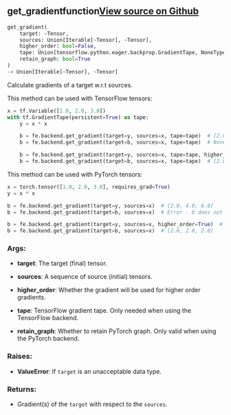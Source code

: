 ## get_gradient<span class="tag">function</span><a class="sourcelink" href=https://github.com/fastestimator/fastestimator/blob/r1.0/fastestimator/backend/get_gradient.py/#L25-L85>View source on Github</a>
```python
get_gradient(
	target: ~Tensor,
	sources: Union[Iterable[~Tensor], ~Tensor],
	higher_order: bool=False,
	tape: Union[tensorflow.python.eager.backprop.GradientTape, NoneType]=None,
	retain_graph: bool=True
)
-> Union[Iterable[~Tensor], ~Tensor]
```
Calculate gradients of a target w.r.t sources.

This method can be used with TensorFlow tensors:
```python
x = tf.Variable([1.0, 2.0, 3.0])
with tf.GradientTape(persistent=True) as tape:
    y = x * x

    b = fe.backend.get_gradient(target=y, sources=x, tape=tape)  # [2.0, 4.0, 6.0]
    b = fe.backend.get_gradient(target=b, sources=x, tape=tape)  # None

    b = fe.backend.get_gradient(target=y, sources=x, tape=tape, higher_order=True)  # [2.0, 4.0, 6.0]
    b = fe.backend.get_gradient(target=b, sources=x, tape=tape)  # [2.0, 2.0, 2.0]
```

This method can be used with PyTorch tensors:
```python
x = torch.tensor([1.0, 2.0, 3.0], requires_grad=True)
y = x * x

b = fe.backend.get_gradient(target=y, sources=x)  # [2.0, 4.0, 6.0]
b = fe.backend.get_gradient(target=b, sources=x)  # Error - b does not have a backwards function

b = fe.backend.get_gradient(target=y, sources=x, higher_order=True)  # [2.0, 4.0, 6.0]
b = fe.backend.get_gradient(target=b, sources=x)  # [2.0, 2.0, 2.0]
```


<h3>Args:</h3>


* **target**: The target (final) tensor.

* **sources**: A sequence of source (initial) tensors.

* **higher_order**: Whether the gradient will be used for higher order gradients.

* **tape**: TensorFlow gradient tape. Only needed when using the TensorFlow backend.

* **retain_graph**: Whether to retain PyTorch graph. Only valid when using the PyTorch backend. 

<h3>Raises:</h3>


* **ValueError**: If `target` is an unacceptable data type.

<h3>Returns:</h3>

<ul class="return-block"><li>    Gradient(s) of the <code>target</code> with respect to the <code>sources</code>.

</li></ul>

